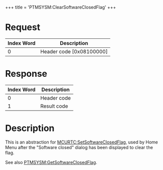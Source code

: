 +++
title = 'PTMSYSM:ClearSoftwareClosedFlag'
+++

# Request

| Index Word | Description                |
|------------|----------------------------|
| 0          | Header code \[0x08100000\] |

# Response

| Index Word | Description |
|------------|-------------|
| 0          | Header code |
| 1          | Result code |

# Description

This is an abstraction for
[MCURTC:SetSoftwareClosedFlag](MCURTC:SetSoftwareClosedFlag "wikilink"),
used by Home Menu after the "Software closed" dialog has been displayed
to clear the flag.

See also
[PTMSYSM:GetSoftwareClosedFlag](PTMSYSM:GetSoftwareClosedFlag "wikilink").
